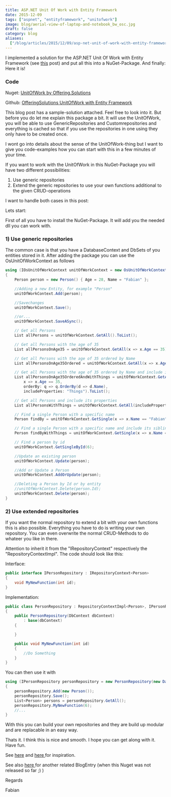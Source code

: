 ```yaml
---
title: ASP.NET Unit Of Work with Entity Framework
date: 2015-12-09
tags: ["aspnet", "entityframework", "unitofwork"]
image: blog/aerial-view-of-laptop-and-notebook_bw_osc.jpg
draft: false
category: blog
aliases:
  ["/blog/articles/2015/12/09/asp-net-unit-of-work-with-entity-framework/"]
---
```


I implemented a solution for the ASP.NET Unit Of Work with Entity Framework (see [this](http://offering.solutions/blog/articles/2014/07/01/asp-net-mvc-generic-repositories-and-unitofwork/) post) and put all this into a NuGet-Package. And finally: Here it is!

### Code

Nuget: [UnitOfWork by Offering.Solutions](https://www.nuget.org/packages/OfferingSolutions.UnitOfWork.Structure/)

Github: [OfferingSolutions UnitOfWork with Entity Framework](https://github.com/OfferingSolutions/OfferingSolutions-RepositoryPattern-UnitOfWork)

This blog post has a sample-solution attached. Feel free to look into it. But before you do let me explain this package a bit. It will use the UnitOfWork, you will be able to use GenericRepositories and Customrepositories and everything is cached so that if you use the repositories in one using they only have to be created once.

I wont go into details about the sense of the UnitOfWork-thing but I want to give you code-examples how you can start with this in a few minutes of your time.

If you want to work with the UnitOfWork in this NuGet-Package you will have two different possibilities:

1.  Use generic repositories
2.  Extend the generic repositories to use your own functions additional to the given CRUD-operations

I want to handle both cases in this post:

Lets start:

First of all you have to install the NuGet-Package. It will add you the needed dll you can work with.

### 1) Use generic repositories

The common case is that you have a DatabaseContext and DbSets of you entities stored in it. After adding the package you can use the OsUnitOfWorkContext as follows

```csharp
using (IOsUnitOfWorkContext unitOfWorkContext = new OsUnitOfWorkContext(new DatabaseContext()))
{
    Person person = new Person() { Age = 28, Name = "Fabian" };

    //Adding a new Entity, for example "Person"
    unitOfWorkContext.Add(person);

    //Savechanges
    unitOfWorkContext.Save();

    //or...
    unitOfWorkContext.SaveASync();

    // Get all Persons
    List allPersons = unitOfWorkContext.GetAll().ToList();

    // Get all Persons with the age of 35
    List allPersonsOnAge35 = unitOfWorkContext.GetAll(x => x.Age == 35).ToList();

    // Get all Persons with the age of 35 ordered by Name
    List allPersonsOnAge35Ordered = unitOfWorkContext.GetAll(x => x.Age == 35, orderBy: q => q.OrderBy(d => d.Name)).ToList();

    // Get all Persons with the age of 35 ordered by Name and include its properties
    List allPersonsOnAge35OrderedAndWithThings = unitOfWorkContext.GetAll(
        x => x.Age == 35,
        orderBy: q => q.OrderBy(d => d.Name),
        includeProperties: "Things").ToList();

    // Get all Persons and include its properties
    List allPersonsWithThings = unitOfWorkContext.GetAll(includeProperties: "Things").ToList();

    // Find a single Person with a specific name
    Person findBy = unitOfWorkContext.GetSingle(x => x.Name == "Fabian");

    // Find a single Person with a specific name and include its siblings
    Person findByWithThings = unitOfWorkContext.GetSingle(x => x.Name == "Fabian", includeProperties: "Things");

    // Find a person by id
    unitOfWorkContext.GetSingleById(6);

    //Update an existing person
    unitOfWorkContext.Update(person);

    //Add or Update a Person
    unitOfWorkContext.AddOrUpdate(person);

    //Deleting a Person by Id or by entity
    //unitOfWorkContext.Delete(person.Id);
    unitOfWorkContext.Delete(person);
}
```

### 2) Use extended repositories

If you want the normal repository to extend a bit with your own functions this is also possible. Everything you have to do is writing your own repository. You can even overwrite the normal CRUD-Methods to do whateer you like in there.

Attention to inherit it from the "IRepositoryContext<YourEntity>" respectively the "RepositoryContextImpl<YourEntity>". The code should look like this:

Interface:

```csharp
public interface IPersonRepository : IRepositoryContext<Person>
{
    void MyNewFunction(int id);
}
```

Implementation:

```csharp
public class PersonRepository : RepositoryContextImpl<Person>, IPersonRepository
{
    public PersonRepository(DbContext dbContext)
        : base(dbContext)
    {

    }

    public void MyNewFunction(int id)
    {
        //Do Something
    }
}
```

You can then use it with

```csharp
using (IPersonRepository personRepository = new PersonRepository(new DatabaseContext()))
{
    personRepository.Add(new Person());
    personRepository.Save();
    List<Person> persons = personRepository.GetAll();
    personRepository.MyNewFunction(6);
    //...
}
```

With this you can build your own repositories and they are build up modular and are replacable in an easy way.

Thats it. I think this is nice and smooth. I hope you can get along with it. Have fun.

See <a href="http://www.asp.net/mvc/tutorials/getting-started-with-ef-5-using-mvc-4/implementing-the-repository-and-unit-of-work-patterns-in-an-asp-net-mvc-application" target="_blank">here</a> and <a href="http://codereview.stackexchange.com/questions/31822/unit-of-work-and-repository-design-pattern-implementation" target="_blank">here </a>for inspiration.

See also <a title="ASP.NET MVC Architecture (Part III): Generic Repositories and UnitOfWork" href="http://offering.solutions/blog/articles/2014/07/01/asp-net-mvc-generic-repositories-and-unitofwork/" target="_blank">here </a>for another related BlogEntry (when this Nuget was not released so far ;) )

Regards

Fabian
